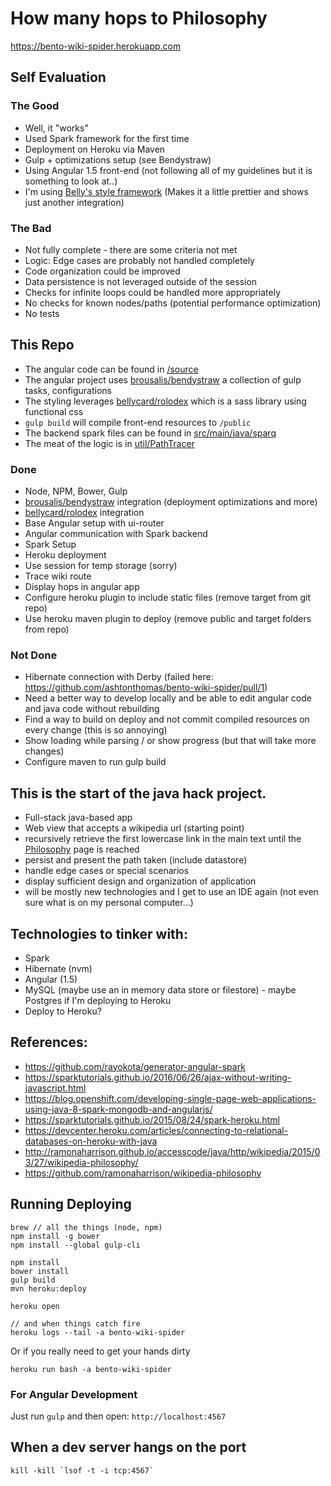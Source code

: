 # How many hops to Philosophy

https://bento-wiki-spider.herokuapp.com

## Self Evaluation

### The Good

- Well, it "works"
- Used Spark framework for the first time
- Deployment on Heroku via Maven
- Gulp + optimizations setup (see Bendystraw)
- Using Angular 1.5 front-end (not following all of my guidelines but it is something to look at..)
- I'm using [Belly's style framework](https://github.com/bellycard/rolodex) (Makes it a little prettier and shows just another integration)

### The Bad

- Not fully complete - there are some criteria not met
- Logic: Edge cases are probably not handled completely
- Code organization could be improved
- Data persistence is not leveraged outside of the session
- Checks for infinite loops could be handled more appropriately
- No checks for known nodes/paths (potential performance optimization)
- No tests

## This Repo

- The angular code can be found in [/source](https://github.com/ashtonthomas/bento-wiki-spider/tree/master/source)
- The angular project uses [brousalis/bendystraw](https://github.com/brousalis/bendystraw) a collection of gulp tasks, configurations
- The styling leverages [bellycard/rolodex](https://github.com/bellycard/rolodex) which is a sass library using functional css
- `gulp build` will compile front-end resources to `/public`
- The backend spark files can be found in [src/main/java/sparq](https://github.com/ashtonthomas/bento-wiki-spider/tree/master/src/main/java/sparq)
- The meat of the logic is in [util/PathTracer](https://github.com/ashtonthomas/bento-wiki-spider/blob/master/src/main/java/sparq/util/PathTracer.java)

### Done
- Node, NPM, Bower, Gulp
- [brousalis/bendystraw](https://github.com/brousalis/bendystraw) integration (deployment optimizations and more)
- [bellycard/rolodex](https://github.com/bellycard/rolodex) integration
- Base Angular setup with ui-router
- Angular communication with Spark backend
- Spark Setup
- Heroku deployment
- Use session for temp storage (sorry)
- Trace wiki route
- Display hops in angular app
- Configure heroku plugin to include static files (remove target from git repo)
- Use heroku maven plugin to deploy (remove public and target folders from repo)


### Not Done
- Hibernate connection with Derby (failed here: https://github.com/ashtonthomas/bento-wiki-spider/pull/1)
- Need a better way to develop locally and be able to edit angular code and java code without rebuilding
- Find a way to build on deploy and not commit compiled resources on every change (this is so annoying)
- Show loading while parsing / or show progress (but that will take more changes)
- Configure maven to run gulp build


## This is the start of the java hack project.

- Full-stack java-based app
- Web view that accepts a wikipedia url (starting point)
- recursively retrieve the first lowercase link in the main text until the [Philosophy](https://en.wikipedia.org/wiki/Philosophy) page is reached
- persist and present the path taken (include datastore)
- handle edge cases or special scenarios
- display sufficient design and organization of application
- will be mostly new technologies and I get to use an IDE again (not even sure what is on my personal computer...)

## Technologies to tinker with:
- Spark
- Hibernate (nvm)
- Angular (1.5)
- MySQL (maybe use an in memory data store or filestore) - maybe Postgres if I'm deploying to Heroku
- Deploy to Heroku?


## References:
- https://github.com/rayokota/generator-angular-spark
- https://sparktutorials.github.io/2016/06/26/ajax-without-writing-javascript.html
- https://blog.openshift.com/developing-single-page-web-applications-using-java-8-spark-mongodb-and-angularjs/
- https://sparktutorials.github.io/2015/08/24/spark-heroku.html
- https://devcenter.heroku.com/articles/connecting-to-relational-databases-on-heroku-with-java
- http://ramonaharrison.github.io/accesscode/java/http/wikipedia/2015/03/27/wikipedia-philosophy/
- https://github.com/ramonaharrison/wikipedia-philosophy

## Running Deploying

```
brew // all the things (node, npm)
npm install -g bower
npm install --global gulp-cli

npm install
bower install
gulp build
mvn heroku:deploy

heroku open

// and when things catch fire
heroku logs --tail -a bento-wiki-spider
```

Or if you really need to get your hands dirty

```
heroku run bash -a bento-wiki-spider
```

### For Angular Development


Just run `gulp` and then open: `http://localhost:4567`


## When a dev server hangs on the port

```
kill -kill `lsof -t -i tcp:4567`
```
